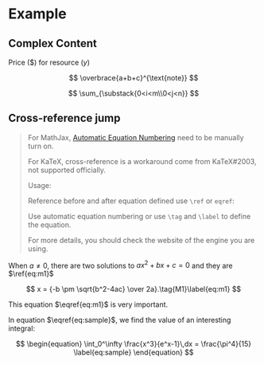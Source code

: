 # Example

## Complex Content

Price (\$) for resource ($y$)

$$
\overbrace{a+b+c}^{\text{note}}
$$

$$
\sum_{\substack{0<i<m\\0<j<n}}
$$

## Cross-reference jump

> For MathJax, [Automatic Equation Numbering](https://docs.mathjax.org/en/latest/input/tex/eqnumbers.html) need to be manually turn on.
>
> For KaTeX, cross-reference is a workaround come from KaTeX#2003, not supported officially.
>
> Usage:
>
> Reference before and after equation defined use `\ref` or `eqref`:
>
> Use automatic equation numbering or use `\tag` and `\label` to define the equation.
>
> For more details, you should check the website of the engine you are using.

When $a \ne 0$, there are two solutions to $ax^2 + bx + c = 0$ and they are $\ref{eq:m1}$

$$
x = {-b \pm \sqrt{b^2-4ac} \over 2a}.\tag{M1}\label{eq:m1}
$$

This equation $\eqref{eq:m1}$ is very important.

In equation $\eqref{eq:sample}$, we find the value of an interesting integral:

$$
\begin{equation}
  \int_0^\infty \frac{x^3}{e^x-1}\,dx = \frac{\pi^4}{15}
  \label{eq:sample}
\end{equation}
$$
